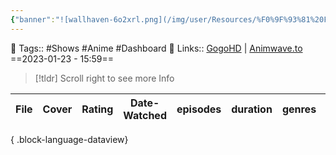 ```yaml
---
{"banner":"![wallhaven-6o2xrl.png](/img/user/Resources/%F0%9F%93%81%20Files/%F0%9F%93%B8Images/wallhaven-6o2xrl.png)","banner_y":0.513,"cssclasses":["cards"],"number":21,"image":"https://wallpapers-clan.com/wp-content/uploads/2022/12/anime-eyes-gif-pfp-1.gif","dg-publish":true,"banner_icon":"📺","permalink":"/media-db/anime-list-2024/","dgPassFrontmatter":true,"noteIcon":"3","created":"2024-01-04T04:42:23.404+05:30","updated":"2024-01-04T04:42:48.286+05:30"}
---
```


🧶 Tags:: #Shows #Anime  #Dashboard 
🔗 Links:: [GogoHD](https://gogohd.net) | [Animwave.to](https://aniwave.to/home)
==2023-01-23 - 15:59==

> [!tldr] Scroll right to see more Info

| File | Cover | Rating | Date-Watched | episodes | duration | genres | status |
| ---- | ----- | ------ | ------------ | -------- | -------- | ------ | ------ |

{ .block-language-dataview}